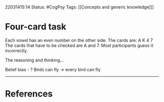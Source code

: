 22031415:14
Status:  #CogPsy 
Tags: [[Concepts and generic knowledge]]] 

# Four-card task
Each vowel has an even number on the other side. The cards are:
A K 4 7
The cards that have to be checked are A and 7. Most participants guess it incorrectly.

The reasoning and thinking…

Belief bias - ?
	Birds can fly -> every bird can fly

---
# References